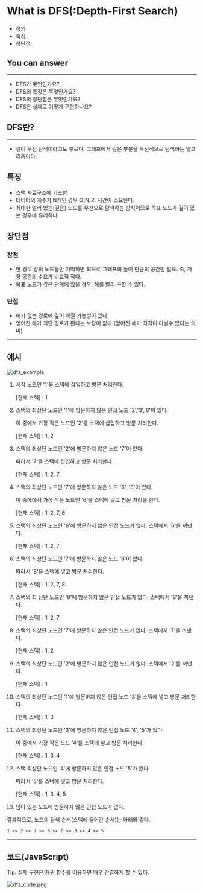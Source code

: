 # What is DFS(:Depth-First Search)
- 정의
- 특징
- 장단점
  
## You can answer
---
- DFS가 무엇인가요?
- DFS의 특징은 무엇인가요?
- DFS의 장단점은 무엇인가요?
- DFS은 실제로 어떻게 구현하나요?
  
## DFS란?
---
- 깊이 우선 탐색이라고도 부르며, 그래프에서 깊은 부분을 우선적으로 탐색하는 알고리즘이다.
  
## 특징
- 스택 자료구조에 기초함
- 데이터의 개수가 N개인 경우 O(N)의 시간이 소요된다.
- 최대한 멀리 있는(깊은) 노드를 우선으로 탐색하는 방식이므로 목표 노드가 깊이 있는 경우에 유리하다.

## 장단점

### 장점
- 현 경로 상의 노드들만 기억하면 되므로 그래프의 높이 만큼의 공간만 필요. 즉, 저장 공간의 수요가 비교적 적다.
- 목표 노드가 깊은 단계에 있을 경우, 해를 빨리 구할 수 있다.
  
### 단점
- 해가 없는 경로에 깊이 빠질 가능성이 있다.
- 얻어진 해가 최단 경로가 된다는 보장이 없다.(얻어진 해가 최적이 아닐수 있다는 의미)
---
## 예시

![dfs_example](./img/dfs_example.jpeg)

1. 시작 노드인 '1'을 스택에 삽입하고 방문 처리한다.
    
     [현재 스택] : 1

2. 스택의 최상단 노드인 '1'에 방문하지 않은 인접 노드 '2','3','8'이 있다.
   
   이 중에서 가장 작은 노드인 '2'를 스택에 삽입하고 방문 처리한다.

   [현재 스택] : 1, 2

3. 스택의 최상단 노드인 '2'에 방문하지 않은 노드 '7'이 있다.

    따라서 '7'을 스택에 삽입하고 방문 처리한다.

    [현재 스택] : 1, 2, 7

4. 스택의 최상단 노드인 '7'에 방문하지 않은 노드 '6', '8'이 있다.

    이 중에에서 가장 작은 노드인 '6'을 스택에 넣고 방문 처리를 한다.

    [현재 스택] : 1, 2, 7, 6


5. 스택의 최상단 노드인 '6'에 방문하지 않은 인접 노드가 없다. 스택에서 '6'을 꺼낸다.
   
   [현재 스택] : 1, 2, 7

6. 스택의 최상단 노드인 '7'에 방문하지 않은 노드 '8'이 있다.
   
   따라서 '8'을 스택에 넣고 방문 처리한다.

   [현재 스택] : 1, 2, 7, 8

7. 스택의 최 상단 노드인 '8'에 방문하지 않은 인접 노드가 없다. 스택에서 '8'을 꺼낸다.

    [현재 스택] : 1, 2, 7

8. 스택의 최상단 노드인 '7'에 방문하지 않은 인접 노드가 없다. 스택에서 '7'을 꺼낸다.

    [현재 스택] : 1, 2

9. 스택의 최상단 노드인 '2'에 방문하지 않은 인접 노드가 없다. 스택에서 '2'를 꺼낸다.

    [현재 스택] : 1

10. 스택의 최상단 노드인 '1'에 방문하지 않은 인접 노드 '3'을 스택에 넣고 방문 처리한다.

    [현재 스택] : 1, 3

11. 스택의 최상단 노드인 '3'에 방문하지 않은 인접 노드 '4', '5'가 있다.

    이 중에서 가장 작은 노드 '4'를 스택에 넣고 방문 처리한다.

    [현재 스택] : 1, 3, 4

12. 스택 최상단 노드인 '4'에 방문하지 않은 인접 노드 '5'가 있다. 

    따라서 '5'를 스택에 넣고 방문 처리한다.

    [현재 스택] : 1, 3, 4, 5

13. 남아 있는 노드에 방문하지 않은 인접 노드가 없다. 

결과적으로, 노드의 탐색 순서(스택에 들어간 순서)는 아래와 같다.

    1 >> 2 >> 7 >> 6 >> 8 >> 3 >> 4 >> 5

---
## 코드(JavaScript)
 Tip. 실제 구현은 재귀 함수를 이용하면 매우 간결하게 할 수 있다.

 ![dfs_code.png](./img/dfs_code.png)

   
   






